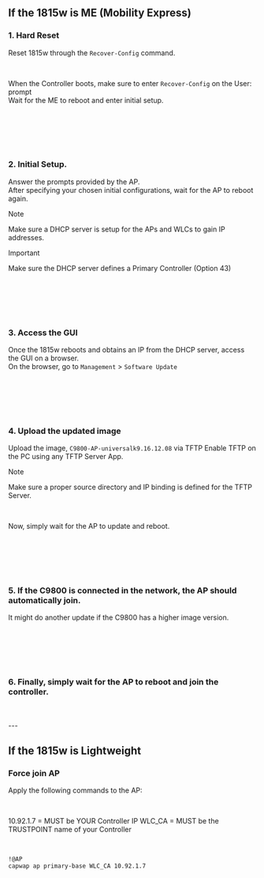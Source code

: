 
## If the 1815w is ME (Mobility Express) 
### 1. Hard Reset
Reset 1815w through the `Recover-Config` command.  

<br>

When the Controller boots, make sure to enter `Recover-Config` on the User: prompt  
Wait for the ME to reboot and enter initial setup.

&nbsp;
---
&nbsp;

### 2. Initial Setup.
Answer the prompts provided by the AP.  
After specifying your chosen initial configurations, wait for the AP to reboot again.

> [!NOTE]
> Make sure a DHCP server is setup for the APs and WLCs to gain IP addresses.

> [!IMPORTANT]
> Make sure the DHCP server defines a Primary Controller (Option 43)

&nbsp;
---
&nbsp;

### 3. Access the GUI
Once the 1815w reboots and obtains an IP from the DHCP server, access the GUI on a browser.  
On the browser, go to `Management` > `Software Update`

&nbsp;
---
&nbsp;

### 4. Upload the updated image
Upload the image, `C9800-AP-universalk9.16.12.08` via TFTP
Enable TFTP on the PC using any TFTP Server App.  

> [!NOTE]
> Make sure a proper source directory and IP binding is defined for the TFTP Server.

<br>

Now, simply wait for the AP to update and reboot.

&nbsp;
---
&nbsp;

### 5. If the C9800 is connected in the network, the AP should automatically join. 
It might do another update if the C9800 has a higher image version.

&nbsp;
---
&nbsp;

### 6. Finally, simply wait for the AP to reboot and join the controller.

<br>
<br>
---
&nbsp;

## If the 1815w is Lightweight
### Force join AP
Apply the following commands to the AP:

<br>

10.92.1.7 = MUST be YOUR Controller IP
WLC_CA = MUST be the TRUSTPOINT name of your Controller

<br>

~~~
!@AP
capwap ap primary-base WLC_CA 10.92.1.7
~~~
